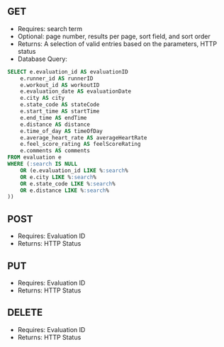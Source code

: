## GET
- Requires: search term
- Optional: page number, results per page, sort field, and sort order
- Returns: A selection of valid entries based on the parameters, HTTP status
- Database Query:
```sql
SELECT e.evaluation_id AS evaluationID
    e.runner_id AS runnerID
    e.workout_id AS workoutID
    e.evaluation_date AS evaluationDate
    e.city AS city
    e.state_code AS stateCode
    e.start_time AS startTime
    e.end_time AS endTime
    e.distance AS distance
    e.time_of_day AS timeOfDay
    e.average_heart_rate AS averageHeartRate
    e.feel_score_rating AS feelScoreRating
    e.comments AS comments
FROM evaluation e
WHERE (:search IS NULL
    OR (e.evaluation_id LIKE %:search%
    OR e.city LIKE %:search%
    OR e.state_code LIKE %:search%
    OR e.distance LIKE %:search%
))
```
## POST
- Requires: Evaluation ID
- Returns: HTTP Status

## PUT
- Requires: Evaluation ID
- Returns: HTTP Status

## DELETE
- Requires: Evaluation ID
- Returns: HTTP Status